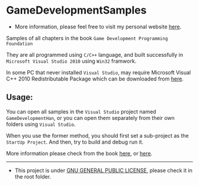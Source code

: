# GameDevelopmentSamples

- More information, please feel free to visit my personal website [here](https://hanhonglei.github.io/).

Samples of all chapters in the book `Game Development Programming Foundation`

They are all programmed using `C/C++` language, and built successfully in `Microsoft Visual Studio 2010` using `Win32` framwork.

In some PC that never installed `Visual Studio`, may require Microsoft Visual C++ 2010 Redistributable Package which can be downloaded from [here](http://www.microsoft.com/en-us/download/details.aspx?id=5555).

## Usage:

You can open all samples in the `Visual Studio` project named `GameDevelopmentHan`, or you can open them separately from their own folders using `Visual Studio`.

When you use the former method, you should first set a sub-project as the `StartUp Project`. And then, try to build and debug run it.

More information please check from the book [here](http://product.dangdang.com/23951820.html), or [here](http://www.cuc.edu.cn/cgzt/5564.html).

----

- This project is under [GNU GENERAL PUBLIC LICENSE](https://www.gnu.org/licenses/), please check it in the root folder.